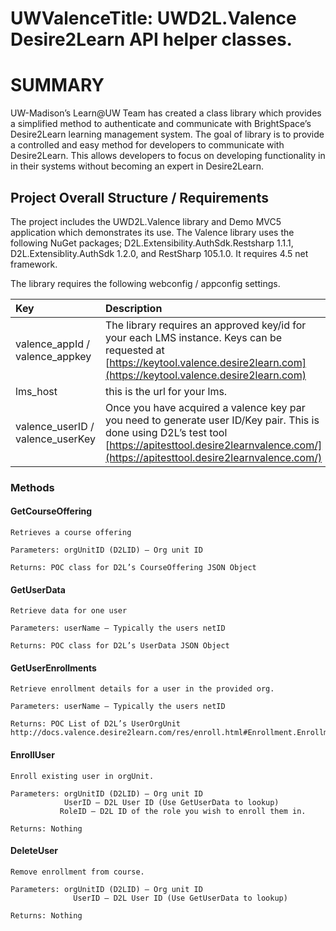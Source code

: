 # UWValenceTitle: UWD2L.Valence Desire2Learn API helper classes.

# SUMMARY

UW-Madison’s Learn@UW Team has created a class library which provides a simplified method to authenticate and communicate with BrightSpace’s Desire2Learn learning management system. The goal of library is to provide a controlled and easy method for developers to communicate with Desire2Learn.  This allows developers to focus on developing functionality in in their systems without becoming an expert in Desire2Learn.

## Project Overall Structure / Requirements

The project includes the UWD2L.Valence library and Demo MVC5 application which demonstrates its use.  The Valence library uses the following NuGet packages; D2L.Extensibility.AuthSdk.Restsharp 1.1.1, D2L.Extensiblity.AuthSdk 1.2.0, and RestSharp 105.1.0. It requires 4.5 net framework.

The library requires the following webconfig / appconfig settings.

| Key | Description |
|:----|:----------- |
|valence_appId / valence_appkey  | The library requires an approved key/id for your each LMS instance.  Keys can be requested at [https://keytool.valence.desire2learn.com](https://keytool.valence.desire2learn.com) |
|lms_host |this is the url for your lms.|
|valence_userID / valence_userKey| Once you have acquired a valence key par you need to generate user ID/Key pair.  This is                                        done using D2L’s test tool [https://apitesttool.desire2learnvalence.com/](https://apitesttool.desire2learnvalence.com/)|


### Methods

#### GetCourseOffering

    Retrieves a course offering

    Parameters: orgUnitID (D2LID) – Org unit ID

    Returns: POC class for D2L’s CourseOffering JSON Object 

#### GetUserData

	Retrieve data for one user

	Parameters: userName – Typically the users netID
	
	Returns: POC class for D2L’s UserData JSON Object 

#### GetUserEnrollments

	Retrieve enrollment details for a user in the provided org.
	
	Parameters: userName – Typically the users netID
	
	Returns: POC List of D2L’s UserOrgUnit http://docs.valence.desire2learn.com/res/enroll.html#Enrollment.EnrollmentData

#### EnrollUser

	Enroll existing user in orgUnit.

	Parameters: orgUnitID (D2LID) – Org unit ID
				UserID – D2L User ID (Use GetUserData to lookup)
			   RoleID – D2L ID of the role you wish to enroll them in.

	Returns: Nothing

#### DeleteUser

    Remove enrollment from course.

    Parameters: orgUnitID (D2LID) – Org unit ID
			      UserID – D2L User ID (Use GetUserData to lookup)
		
	Returns: Nothing

